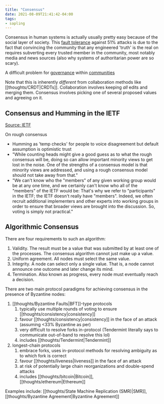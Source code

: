 ```yaml
---
title: "Consensus"
date: 2021-08-09T21:41:42-04:00
tags:
- sapling
---
```


Consensus in human systems is actually usually pretty easy because of the social layer of society. This [fault tolerance](thoughts/fault%20tolerance.md) against 51% attacks is due to the fact that convincing the community that any engineered 'truth' is the real on requires subverting every trusted member in the community, most notably media and news sources (also why systems of authoritarian power are so scary). 

A difficult problem for [governance](thoughts/governance.md) within [communities](thoughts/communities.md)

Note that this is inherently *different* from collaboration methods like [[thoughts/CRDT|CRDTs]]. Collaboration involves keeping *all* edits and merging them. Consensus involves picking one of several proposed values and agreeing on it.

## Consensus and Humming in the IETF
[Source: IETF](https://datatracker.ietf.org/doc/html/rfc7282)

On rough consensus
- Humming as 'temp checks' for people to voice disagreement but default assumption is optimistic trust
- "While counting heads might give a good guess as to what the rough consensus will be, doing so can allow important minority views to get lost in the noise. One of the strengths of a consensus model is that minority views are addressed, and using a rough consensus model should not take away from that."
- "We can't know who the "members" of any given working group would be at any one time, and we certainly can't know who all of the "members" of the IETF would be: That's why we refer to "participants" in the IETF; the IETF doesn't really have "members". Indeed, we often recruit additional implementers and other experts into working groups in order to ensure that broader views are brought into the discussion. So, voting is simply not practical."

## Algorithmic Consensus
There are four requirements to such an algorithm:

1. Validity. The result must be a value that was submitted by at least one of the processes. The consensus algorithm cannot just make up a value.
2. Uniform agreement. All nodes must select the same value.
3. Integrity. A node can select only a single value. That is, a node cannot announce one outcome and later change its mind.
4. Termination. Also known as progress, every node must eventually reach a decision.

There are two main protocol paradigms for achieving consensus in the presence of Byzantine nodes:
1. [[thoughts/Byzantine Faults|BFT]]-type protocols
	1. typically use multiple rounds of voting to ensure [[thoughts/consistency|consistency]]
	2. favour [[thoughts/consistency|consistency]] in the face of an attack (assuming <33% Byzantine as per)
	3. very difficult to resolve forks in-protocol (Tendermint literally says to communicate out-of-band to resolve this lol)
	4. includes [[thoughts/Tendermint|Tendermint]]
3. longest-chain protocols
	1. embrace forks, uses in-protocol methods for resolving ambiguity as to which fork is correct
	2. favour [[thoughts/liveness|liveness]] in the face of an attack
	3. at risk of potentially large chain reorganizations and double-spend attacks
	4. includes [[thoughts/bitcoin|Bitcoin]], [[thoughts/ethereum|Ethereum]]

Examples include: [[thoughts/State Machine Replication (SMR)|SMR]], [[thoughts/Byzantine Agreement|Byzantine Agreement]]